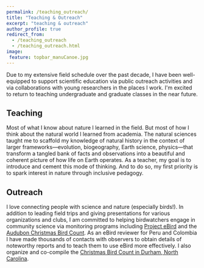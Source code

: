 ```yaml
---
permalink: /teaching_outreach/
title: "Teaching & Outreach"
excerpt: "teaching & outreach"
author_profile: true
redirect_from: 
  - /teaching_outreach
  - /teaching_outreach.html
image:
 feature: topbar_manuCanoe.jpg
---
```


Due to my extensive field schedule over the past decade, I have been well-equipped to support scientific education via public outreach activities and via collaborations with young researchers in the places I work. I'm excited to return to teaching undergraduate and graduate classes in the near future. 

## Teaching
Most of what I know about nature I learned in the field. But most of how I think about the natural world I learned from academia. The natural sciences taught me to scaffold my knowledge of natural history in the context of larger frameworks—evolution, biogeography, Earth science, physics—that transform a tangled bank of facts and observations into a beautiful and coherent picture of how life on Earth operates. As a teacher, my goal is to introduce and cement this mode of thinking. And to do so, my first priority is to spark interest in nature through inclusive pedagogy.

## Outreach

I love connecting people with science and nature (especially birds!). In addition to leading field trips and giving presentations for various organizations and clubs, I am committed to helping birdwatchers engage in community science via monitoring programs including [Project eBird](https://ebird.org) and the [Audubon Christmas Bird Count](https://www.audubon.org/conservation/science/christmas-bird-count). As an eBird reviewer for Peru and Colombia I have made thousands of contacts with observers to obtain details of noteworthy reports and to teach them to use eBird more effectively. I also organize and co-compile the [Christmas Bird Count in Durham, North Carolina](https://www.jeffpippen.com/birds/durhamcbc.htm).

